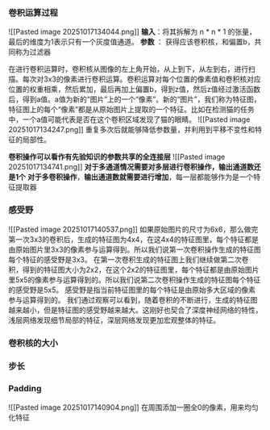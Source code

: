 ### 卷积运算过程
![[Pasted image 20251017134044.png]]
**输入**：将其拆解为 n * n * 1 的张量，最后的维度为1表示只有一个灰度值通道。
**参数** ： 获得应该卷积核，和偏置b，共同称为过滤器

在进行卷积运算时，卷积核从图像的左上角开始，从上到下，从左到右，进行扫描。每次对3x3的像素进行卷积运算。卷积运算对每个位置的像素值和卷积核对应位置的权重相乘，然后累加，最后再加上偏置b，得到z值，然后z值经过激活函数后，得到a值。a值为新的“图片”上的一个“像素”。新的“图片”，我们称为特征图，特征图上的每个“像素”都是从原始图片上提取的一个特征。比如在检测猫的任务中，一个a值可能代表是否在这个卷积区域发现了猫的眼睛。
![[Pasted image 20251017134247.png]]
重复多次后就能够降低参数量，并利用到平移不变性和特征的局部性。

**卷积操作可以看作有先验知识的参数共享的全连接层**
![[Pasted image 20251017134741.png]]
**对于多通道情况需要对多层进行卷积操作，输出通道数还是1个**
**对于多卷积操作**，**输出通道数就需要进行增加**，每一层都能够作为是一个特征提取器


### 感受野
![[Pasted image 20251017140537.png]]
如果原始图片的尺寸为6x6，那么做完第一次3x3的卷积后，生成的特征图为4x4，在这4x4的特征图里，每个特征都是由原始图片里3x3的像素参与运算得到。所以我们说第一次卷积操作生成的特征图每个特征的感受野是3x3。
在第一次卷积生成的特征图上我们继续做第二次卷积，得到的特征图大小为2x2，在这个2x2的特征图里，每个特征都是由原始图片里5x5的像素参与运算得到的。所以我们说第二次卷积操作生成的特征图每个特征的感受野是5x5。
感受野是指当前特征图里的每个特征是由原始多大区域的像素参与运算得到的。
我们通过观察可以看到，随着卷积的不断进行，生成的特征图越来越小，但是特征图的感受野越来越大。这刚好也契合了深度神经网络的特性，浅层网络发现细节局部的特征，深层网络发现更加宏观整体的特征。

### 卷积核的大小

### 步长

### Padding
![[Pasted image 20251017140904.png]]
在周围添加一圈全0的像素，用来均匀化特征
